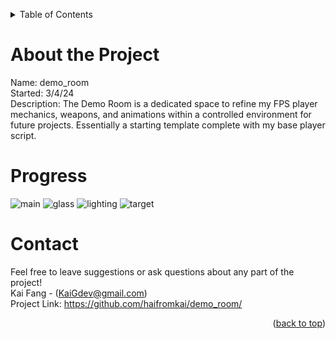 <a name = "readme-top"></a>

<!-- Table of Contents -->
<details>
    <summary>Table of Contents</summary>
    <ol>
        <li><a href = "#about-the-project">About the Project</a></li>
        <li><a href = "#progress">Progress</a></li>
        <li><a href = "#contact">Contact</a></li>
    </ol>
</details>

# About the Project
Name: demo_room <br>
Started: 3/4/24 <br>
Description: The Demo Room is a dedicated space to refine my FPS player mechanics, weapons, and animations within a controlled environment for future projects. Essentially a starting template complete with my base player script. <br>

# Progress
![main](https://github.com/haifromkai/demo_room/assets/49883801/8c43a6ce-6f07-4865-98e6-4373b690ae90)
![glass](https://github.com/haifromkai/demo_room/assets/49883801/158b854d-705c-49a3-8b01-abf716f4e8c7)
![lighting](https://github.com/haifromkai/demo_room/assets/49883801/c78044e9-e67d-449c-a29e-0eadaee6230e)
![target](https://github.com/haifromkai/demo_room/assets/49883801/86c4fba0-1382-4fee-9849-2bf3f4665b41)

# Contact
Feel free to leave suggestions or ask questions about any part of the project! <br>
Kai Fang - (KaiGdev@gmail.com) <br>
Project Link: https://github.com/haifromkai/demo_room/

<p align = "right">(<a href = "#readme-top">back to top</a>)</p>

